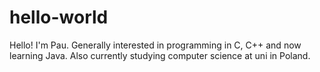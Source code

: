 # hello-world
Hello!
I'm Pau. Generally interested in programming in C, C++ and now learning Java. 
Also currently studying computer science at uni in Poland.
